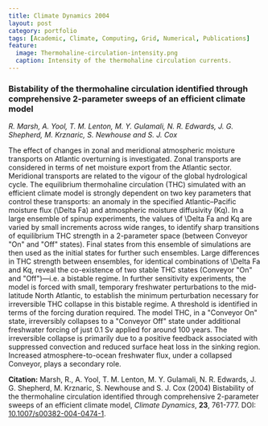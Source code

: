 ```yaml
---
title: Climate Dynamics 2004
layout: post
category: portfolio
tags: [Academic, Climate, Computing, Grid, Numerical, Publications]
feature:
  image: Thermohaline-circulation-intensity.png
  caption: Intensity of the thermohaline circulation currents.
---
```

### Bistability of the thermohaline circulation identified through comprehensive 2-parameter sweeps of an efficient climate model
*R. Marsh, A. Yool, T. M. Lenton, M. Y. Gulamali, N. R. Edwards,
J. G. Shepherd, M. Krznaric, S. Newhouse and S. J. Cox*

The effect of changes in zonal and meridional atmospheric moisture transports
on Atlantic overturning is investigated. Zonal transports are considered in
terms of net moisture export from the Atlantic sector. Meridional transports
are related to the vigour of the global hydrological cycle. The equilibrium
thermohaline circulation (THC) simulated with an efficient climate model is
strongly dependent on two key parameters that control these transports: an
anomaly in the specified Atlantic–Pacific moisture flux (\Delta Fa) and
atmospheric moisture diffusivity (Kq). In a large ensemble of spinup
experiments, the values of \Delta Fa and Kq are varied by small increments
across wide ranges, to identify sharp transitions of equilibrium THC strength
in a 2-parameter space (between Conveyor "On" and "Off" states). Final states
from this ensemble of simulations are then used as the initial states for
further such ensembles. Large differences in THC strength between ensembles,
for identical combinations of \Delta Fa and Kq, reveal the co-existence of two
stable THC states (Conveyor "On" and "Off")—i.e. a bistable regime. In further
sensitivity experiments, the model is forced with small, temporary freshwater
perturbations to the mid-latitude North Atlantic, to establish the minimum
perturbation necessary for irreversible THC collapse in this bistable
regime. A threshold is identified in terms of the forcing duration
required. The model THC, in a "Conveyor On" state, irreversibly collapses to a
"Conveyor Off" state under additional freshwater forcing of just 0.1 Sv
applied for around 100 years. The irreversible collapse is primarily due to a
positive feedback associated with suppressed convection and reduced surface
heat loss in the sinking region. Increased atmosphere-to-ocean freshwater
flux, under a collapsed Conveyor, plays a secondary role.

**Citation:** Marsh, R., A. Yool, T. M. Lenton, M. Y. Gulamali, N. R. Edwards,
J. G. Shepherd, M. Krznaric, S. Newhouse and S. J. Cox (2004) Bistability of
the thermohaline circulation identified through comprehensive 2-parameter
sweeps of an efficient climate model, *Climate Dynamics*, **23**,
761-777. DOI:
[10.1007/s00382-004-0474-1](http://dx.doi.org/10.1007/s00382-004-0474-1).

